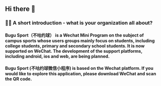 ## Hi there 👋

<!--

**Here are some ideas to get you started:**

🙋‍♀️ A short introduction - what is your organization all about?
Bugu Sport（不咕约球） is a Wechat Mini Program on the subject of campus sports whose users groups mainly focus on students, including college students, primary and secondary school students. It is now supported on WeChat. The development of the support platforms, including android, ios and web, are being planned.

Bugu Sport (不咕约球微信小程序) is based on the Wechat platform. If you would like to explore this application, please download WeChat and scan the QR code.
🌈 Contribution guidelines - how can the community get involved?
👩‍💻 Useful resources - where can the community find your docs? Is there anything else the community should know?
🍿 Fun facts - what does your team eat for breakfast?
🧙 Remember, you can do mighty things with the power of [Markdown](https://docs.github.com/github/writing-on-github/getting-started-with-writing-and-formatting-on-github/basic-writing-and-formatting-syntax)
-->
### 🙋‍♀️ A short introduction - what is your organization all about?
#### Bugu Sport（不咕约球） is a Wechat Mini Program on the subject of campus sports whose users groups mainly focus on students, including college students, primary and secondary school students. It is now supported on WeChat. The development of the support platforms, including android, ios and web, are being planned.

#### Bugu Sport (不咕约球微信小程序) is based on the Wechat platform. If you would like to explore this application, please download WeChat and scan the QR code.
